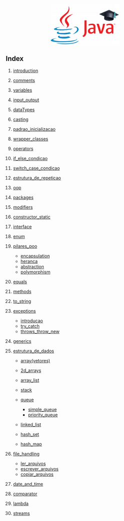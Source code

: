 <!-- title -->
<h1 align="center">
    <img src="./imgs/download_images/java_study_logo.png" alt="java icon" width="220px" align="center">
</h1>


## Index

1. [introduction](./Estudo/1.introduction/introduction.md)

1. [comments](./Estudo/2.comments/comments.md)

1. [variables](./Estudo/3.0.variables/1.variables.md)

1. [input_output](./Estudo/3.1.input_output/1.input_output.md)

1. [dataTypes](./Estudo/4.1.dataTypes/1.introducao.md)

1. [casting](./Estudo/4.2.casting/casting.md)

1. [padrao_inicializacao](./Estudo/4.3.padrao_inicializacao/padrao_inicializacao.md)

1. [wrapper_classes](./Estudo/4.3.wrapper_classes/wrapper_classes.md)

1. [operators](./Estudo/5.operators/1.introduction.md)

1. [if_else_condicao](./Estudo/6.if_else_condicao/index.md)

1. [switch_case_condicao](./Estudo/7.switch_case_condicao/index.md)

1. [estrutura_de_repeticao](./Estudo/9.estrutura_de_repeticao/while.md)

1. [oop](./Estudo/11.oop/oop.md)

1. [packages](./Estudo/12.packages/index.md)

1. [modifiers](./Estudo/13.modifiers/index.md)

1. [constructor_static](./Estudo/15.constructor_static/1.constructor.md)

1. [interface](./Estudo/17.interface/interface.md)

1. [enum](./Estudo/18.enum/enum.md)

1. [pilares_poo](./Estudo/19.pilares_poo/)
    - [encapsulation](./Estudo/19.pilares_poo/18.1.encapsulation/encapsulation.md)
    - [heranca](./Estudo/19.pilares_poo/18.2.heranca/1.heranca.md)
    - [abstraction](./Estudo/19.pilares_poo/18.3.abstraction/1.abstraction.md)
    - [polymorphism](./Estudo/19.pilares_poo/18.4.polymorphism/polymorphism.md)

1. [equals](./Estudo/20.equals/equals.md)

1. [methods](./Estudo/21.methods/1.method.md)

1. [to_string](./Estudo/22.to_string/to_string.md)

1. [exceptions](./Estudo/23.exceptions/)
    - [introducao](./Estudo/23.exceptions/0.introducao/introducao.md)
    - [try_catch](./Estudo/23.exceptions/1.try_catch/try_catch.md)
    - [throws_throw_new](./Estudo/23.exceptions/2.throws_throw_new/throws_throw_new.md)

1. [generics](./Estudo/24.generics/generics.md)

1. [estrutura_de_dados](./Estudo/25.estrutura_de_dados/)
    - [array(vetores)](./Estudo/25.estrutura_de_dados/1.array(vetores)/)
    - [2d_arrays](./Estudo/25.estrutura_de_dados/2.2d_arrays/array2d.md)
    - [array_list](./Estudo/25.estrutura_de_dados/3.array_list/array_list.md)
    - [stack](./Estudo/25.estrutura_de_dados/4.stack/stack.md)
    - [queue](./Estudo/25.estrutura_de_dados/5.queue/)
        - [simple_queue](./Estudo/25.estrutura_de_dados/5.queue/1.simple_queue/)
        - [priority_queue](./Estudo/25.estrutura_de_dados/5.queue/2.priority_queue/priority_queue.md)
        
    - [linked_list](./Estudo/25.estrutura_de_dados/6.linked_list/linked_list.md)
    - [hash_set](./Estudo/25.estrutura_de_dados/7.hash_set/hash_set.md)
    - [hash_map](./Estudo/25.estrutura_de_dados/8.hash_map/hash_map.md)

1. [file_handling](./Estudo/26.file_handling/)
    - [ler_arquivos](./Estudo/26.file_handling/1.ler_arquivos/0.introduction.md)
    - [escrever_arquivos](./Estudo/26.file_handling/2.escrever_arquivos/0.introduction.md)
    - [copiar_arquivos](./Estudo/26.file_handling/3.copiar_arquivos/copiar_arquivos.md)

1. [date_and_time](./Estudo/27.date_and_time/localDate.md)

1. [comparator](./Estudo/28.comparator/comparator.md)

1. [lambda](./Estudo/29.lambda/0.introduction.md)

1. [streams](./Estudo/30.streams/0.introduction.md)
